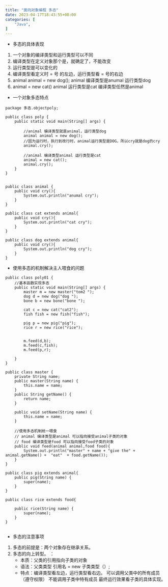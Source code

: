 ```yaml
---
title: "面向对象编程 多态"
date: 2023-04-17T18:43:55+08:00
categories: [
    "Java",
]
---
```

* 多态的具体表现
1. 一个对象的编译类型和运行类型可以不同
2. 编译类型在定义对象那个是，就确定了，不能改变
3. 运行类型是可以变化的
4. 编译类型看定义时 = 号 的左边，运行类型看 = 号的右边
5. animal animal = new dog(); animal 编译类型是anumal 运行类型dog
6. animal = new cat() animal 运行类型是cat 编译类型任然是animal
* 一个对象多态特点
```
package 多态.objectpoly;

public class poly {
    public static void main(String[] args) {

        //animal 编译类型就是animal，运行类型dog
        animal animal = new dog();
        //因为运行时，执行到改行时，animal运行类型是DOG，所以cry就是dog的cry
        animal.cry();

        //animal 编译类型animal 运行类型是cat
        animal = new cat();
        animal.cry();
    }
}


public class animal {
    public void cry(){
        System.out.println("anumal cry");
    }
}

public class cat extends animal{
    public void cry(){
        System.out.println("cat cry");
    }
}

public class dog extends animal{
    public void cry(){
        System.out.println("dog cry");
    }
}
```
* 使用多态的机制解决主人喂食的问题
```
public class poly01 {
    //基本函数实现多态
    public static void main(String[] args) {
        master m = new master("tom2 ");
        dog d = new dog("dog ");
        bone b = new bone("bone ");

        cat c = new cat("cat2");
        fish fish = new fish("fish");

        pig p = new pig("pig");
        rice r = new rice("rice");


        m.feed(d,b);
        m.feed(c,fish);
        m.feed(p,r);

    }
}

public class master {
    private String name;
    public master(String name) {
        this.name = name;
    }
    public String getName() {
        return name;
    }

    public void setName(String name) {
        this.name = name;
    }

    //使用多态机制统一喂食
    // animal 编译类型是animal 可以指向接受animal子类的对象
    // food 编译类型是food 可以指向接受food子类的对象
    public void feed(animal animal,food food){
        System.out.println("master" + name + "give the" + animal.getName() +  "eat"  + food.getName());
    }
}

public class pig extends animal{
    public pig(String name) {
        super(name);
    }
}

public class rice extends food{

    public rice(String name) {
        super(name);
    }
}


```

* 多态的注意事项
1. 多态的前提是：两个对象存在继承关系。
2. 多态的向上转型。 ：
    - 本质：父类的引用指向子类的对象
    - 语法：父类类型 引用名 = new 子类类型（）;
    - 特点：编译类型看左边，运行类型看右边。
    可以调用父类中的所有成员（遵守权限）
    不能调用子类中特有成员
    最终运行效果看子类的具体实现。
